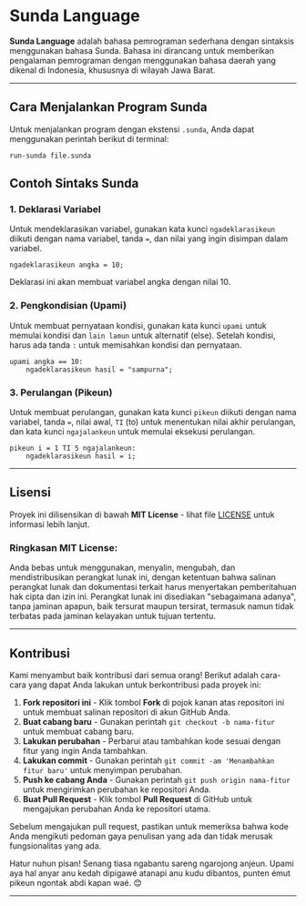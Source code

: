 # **Sunda Language**

**Sunda Language** adalah bahasa pemrograman sederhana dengan sintaksis menggunakan bahasa Sunda. Bahasa ini dirancang untuk memberikan pengalaman pemrograman dengan menggunakan bahasa daerah yang dikenal di Indonesia, khususnya di wilayah Jawa Barat.

---

## **Cara Menjalankan Program Sunda**

Untuk menjalankan program dengan ekstensi `.sunda`, Anda dapat menggunakan perintah berikut di terminal:

```sunda
run-sunda file.sunda
```

## **Contoh Sintaks Sunda**

### **1. Deklarasi Variabel**

Untuk mendeklarasikan variabel, gunakan kata kunci `ngadeklarasikeun` diikuti dengan nama variabel, tanda `=`, dan nilai yang ingin disimpan dalam variabel.

```sunda
ngadeklarasikeun angka = 10;
```

Deklarasi ini akan membuat variabel angka dengan nilai 10.

### **2. Pengkondisian (Upami)**

Untuk membuat pernyataan kondisi, gunakan kata kunci `upami` untuk memulai kondisi dan `lain lamun` untuk alternatif (else). Setelah kondisi, harus ada tanda `:` untuk memisahkan kondisi dan pernyataan.

```sunda
upami angka == 10:
    ngadeklarasikeun hasil = "sampurna";
```

### **3. Perulangan (Pikeun)**

Untuk membuat perulangan, gunakan kata kunci `pikeun` diikuti dengan nama variabel, tanda `=`, nilai awal, `TI` (to) untuk menentukan nilai akhir perulangan, dan kata kunci `ngajalankeun` untuk memulai eksekusi perulangan.

```sunda
pikeun i = 1 TI 5 ngajalankeun:
    ngadeklarasikeun hasil = i;
```

---

## **Lisensi**

Proyek ini dilisensikan di bawah **MIT License** - lihat file [LICENSE](LICENSE) untuk informasi lebih lanjut.

### **Ringkasan MIT License**:
Anda bebas untuk menggunakan, menyalin, mengubah, dan mendistribusikan perangkat lunak ini, dengan ketentuan bahwa salinan perangkat lunak dan dokumentasi terkait harus menyertakan pemberitahuan hak cipta dan izin ini. Perangkat lunak ini disediakan "sebagaimana adanya", tanpa jaminan apapun, baik tersurat maupun tersirat, termasuk namun tidak terbatas pada jaminan kelayakan untuk tujuan tertentu.

---

## **Kontribusi**

Kami menyambut baik kontribusi dari semua orang! Berikut adalah cara-cara yang dapat Anda lakukan untuk berkontribusi pada proyek ini:

1. **Fork repositori ini** - Klik tombol **Fork** di pojok kanan atas repositori ini untuk membuat salinan repositori di akun GitHub Anda.
2. **Buat cabang baru** - Gunakan perintah `git checkout -b nama-fitur` untuk membuat cabang baru.
3. **Lakukan perubahan** - Perbarui atau tambahkan kode sesuai dengan fitur yang ingin Anda tambahkan.
4. **Lakukan commit** - Gunakan perintah `git commit -am 'Menambahkan fitur baru'` untuk menyimpan perubahan.
5. **Push ke cabang Anda** - Gunakan perintah `git push origin nama-fitur` untuk mengirimkan perubahan ke repositori Anda.
6. **Buat Pull Request** - Klik tombol **Pull Request** di GitHub untuk mengajukan perubahan Anda ke repositori utama.

Sebelum mengajukan pull request, pastikan untuk memeriksa bahwa kode Anda mengikuti pedoman gaya penulisan yang ada dan tidak merusak fungsionalitas yang ada.

Hatur nuhun pisan! Senang tiasa ngabantu sareng ngarojong anjeun. Upami aya hal anyar anu kedah dipigawé atanapi anu kudu dibantos, punten émut pikeun ngontak abdi kapan waé. 😊

---